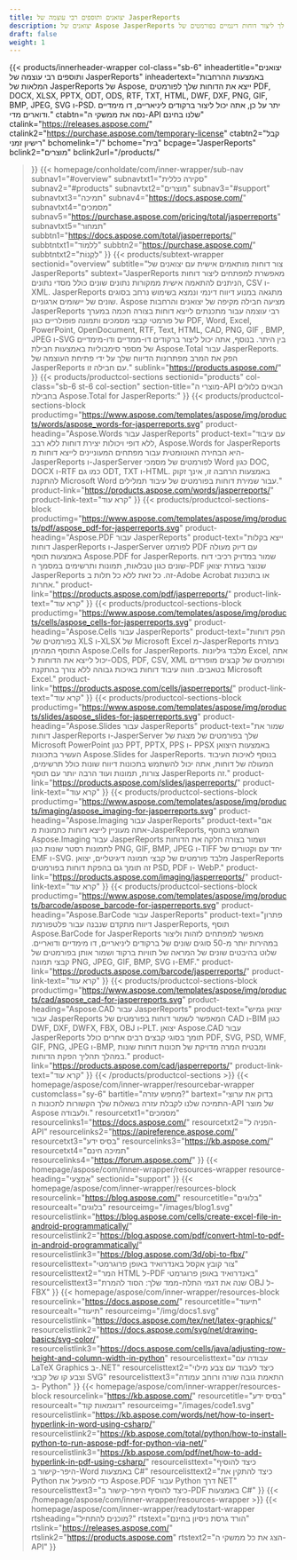 ```yaml
---
title: יצואנים ותוספים רבי עוצמה של JasperReports
description: יצואנים של Aspose JasperReports מאפשרים לך ליצור דוחות דינמיים בפורמטים של PDF, Word, Excel, PowerPoint, PNG, GIF, JPEG, CAD ו-SVG, ברקודים דו-ממדיים.
draft: false
weight: 1
---
```

{{< products/innerheader-wrapper col-class="sb-6"
  inheadertitle="יצואנים ותוספים רבי עוצמה של JasperReports"
  inheadertext="באמצעות ההרחבות המלאות של JasperReports של Aspose, ייצא את הדוחות שלך לפורמטים PDF, DOCX, XLSX, PPTX, ODT, ODS, RTF, TXT, HTML, DWF, DXF, PNG, GIF, BMP, JPEG, SVG ו-PSD. יתר על כן, אתה יכול ליצור ברקודים ליניאריים, דו מימדיים ודוארים מדי."
  ctabtn="נסה את ממשקי ה-API שלנו בחינם"
  ctalink="https://releases.aspose.com/"
  ctalink2="https://purchase.aspose.com/temporary-license"
  ctabtn2="קבל רישיון זמני"
  bchomelink="/"
  bchome="בית"
  bcpage="JasperReports"
  bclink2="מוצרים"
  bclink2url="/products/"
  >}}
  {{< homepage/conholdate/com/inner-wrapper/sub-nav 
subnav1="#overview"
subnavtxt1="סקירה כללית" 
subnav2="#products"
subnavtxt2="מוצרים" 
subnav3="#support"
subnavtxt3="תמיכה" 
subnav4="https://docs.aspose.com/"
subnavtxt4="מסמכים" 
subnav5="https://purchase.aspose.com/pricing/total/jasperreports"
subnavtxt5="תמחור" 
subbtn1="https://docs.aspose.com/total/jasperreports/"
subbtntxt1="לִלמוֹד"
subbtn2="https://purchase.aspose.com/"
subbtntxt2="לִקְנוֹת"
>}}
   {{< products/subtext-wrapper
   sectionid="overview" 
   subtitle="צור דוחות מותאמים אישית עם יצואנים של JasperReports"
   subtext="JasperReports מאפשרת למפתחים ליצור דוחות הניתנים להתאמה אישית ממקורות נתונים שונים כולל מסדי נתונים, CSV ו-XML. JasperReports מתגאה במנוע דיווח דינמי ונמצא בשימוש נרחב בסוגים שונים של יישומים ארגוניים. Aspose מציעה חבילה מקיפה של יצואנים והרחבות JasperReports רבי עוצמה עבור מתכנתים לייצא דוחות בצורה חכמה במערך של פורמטי קבצי מסמכים ותמונה פופולריים כגון PDF, Word, Excel, PowerPoint, OpenDocument, RTF, Text, HTML, CAD, PNG, GIF , BMP, JPEG ו-SVG בין היתר. בנוסף, אתה יכול ליצור ברקודים דו-ממדיים ודו-מימדיים של מספר סימבוליות באמצעות חבילת Aspose.Total עבור JasperReports. הפק את המרב מפתרונות הדיווח שלך על ידי פתיחת העוצמה של JasperReports עם חבילה זו."
   sublink="https://products.aspose.com/"
   >}} 
{{< products/productcol-sections
sectionid="products" 
col-class="sb-6 st-6 col-section"
section-title="מוצרי ה-API הבאים כלולים בחבילת Aspose.Total for JasperReports:"
>}}
{{< products/productcol-sections-block
productimg="https://www.aspose.com/templates/aspose/img/products/words/aspose_words-for-jasperreports.svg"
product-heading="Aspose.Words עבור JasperReports"
product-text="עם עיבוד ללא דופי ויכולות יצירת דוחות ללא רבב, Aspose.Words for JasperReports היא הבחירה האוטומטית עבור מפתחים המעוניינים לייצא דוחות מ-JasperReports ו-JasperServer לפורמטים של מסמכי Word כגון DOC, DOCX ו-RTF כמו גם ODT, TXT ו-HTML. באמצעות הרחבה זו, אינך זקוק להתקנת Microsoft Word עבור שמירת דוחות בפורמטים של עיבוד תמלילים."
product-link="https://products.aspose.com/words/jasperreports/"
product-link-text="קרא עוד"
>}}
{{< products/productcol-sections-block
productimg="https://www.aspose.com/templates/aspose/img/products/pdf/aspose_pdf-for-jasperreports.svg"
product-heading="Aspose.PDF עבור JasperReports"
product-text="ייצא בקלות דוחות JasperReports ו-JasperServer לפורמט PDF עם דיוק מעולה באמצעות תוסף Aspose.PDF for JasperReports. שמור במדויק רכיבי דוח שונים כגון טבלאות, תמונות ותרשימים במסמך ה-PDF שנוצר בעזרת יצואן JasperReports זה. כל זאת ללא כל תלות ב-Adobe Acrobat או בתוכנות אחרות."
product-link="https://products.aspose.com/pdf/jasperreports/"
product-link-text="קרא עוד"
>}}
{{< products/productcol-sections-block
productimg="https://www.aspose.com/templates/aspose/img/products/cells/aspose_cells-for-jasperreports.svg"
product-heading="Aspose.Cells עבור JasperReports"
product-text="הפק דוחות בפורמטים של XLS ו-XLSX של Microsoft Excel מ-JasperReports בעזרת התוסף המהימן Aspose.Cells for JasperReports. מלבד גיליונות Excel, אתה יכול לייצא את הדוחות ל-ODS, PDF, CSV, XML ופורמטים של קבצים מופרדים בטאבים. חווה עיבוד דוחות באיכות גבוהה ללא צורך בהתקנת Microsoft Excel."
product-link="https://products.aspose.com/cells/jasperreports/"
product-link-text="קרא עוד"
>}}
{{< products/productcol-sections-block
productimg="https://www.aspose.com/templates/aspose/img/products/slides/aspose_slides-for-jasperreports.svg"
product-heading="Aspose.Slides עבור JasperReports"
product-text="שמור את דוחות JasperReports ו-JasperServer שלך בפורמטים של מצגת של Microsoft PowerPoint כגון PPT, PPTX, PPS ו- PPSX באמצעות היצואן העשיר בתכונות Aspose.Slides for JasperReports. בנוסף לאיכות העיבוד המעולה של דוחות, אתה יכול להשתמש בתכונות דיווח שונות כולל תרשימים, צורות, תמונות ועוד הרבה יותר עם תוסף JasperReports זה."
product-link="https://products.aspose.com/slides/jasperreports/"
product-link-text="קרא עוד"
>}}
{{< products/productcol-sections-block
productimg="https://www.aspose.com/templates/aspose/img/products/imaging/aspose_imaging-for-jasperreports.svg"
product-heading="Aspose.Imaging עבור JasperReports"
product-text="אם אתה מעוניין לייצא דוחות כתמונות מ-JasperReports, השתמש בתוסף Aspose.Imaging עבור JasperReports ושמור בצורה חלקה את הדוחות לתמונות רסטר שונות כגון PNG, GIF, BMP, JPEG ו-TIFF יחד עם וקטורים של EMF ו-SVG. מלבד פורמטים של קבצי תמונה דיגיטליים, יצואן JasperReports זה תומך גם בהפקת דוחות בפורמטים PSD, PDF ו- WebP."
product-link="https://products.aspose.com/imaging/jasperreports/"
product-link-text="קרא עוד"
>}}
{{< products/productcol-sections-block
productimg="https://www.aspose.com/templates/aspose/img/products/barcode/aspose_barcode-for-jasperreports.svg"
product-heading="Aspose.BarCode עבור JasperReports"
product-text="פתרון דיווח מתקדם שנבנה עבור פלטפורמת JasperReports, תוסף Aspose.BarCode for JasperReports מאפשר למפתחים לזהות וליצור במהירות יותר מ-50 סוגים שונים של ברקודים ליניאריים, דו מימדיים ודואריים. שלוט בהיבטים שונים של המראה של תוויות ברקוד ושמור אותן בפורמטים של קבצי תמונה PNG, JPEG, GIF, BMP, SVG ו-EMF."
product-link="https://products.aspose.com/barcode/jasperreports/"
product-link-text="קרא עוד"
>}} 
{{< products/productcol-sections-block
productimg="https://www.aspose.com/templates/aspose/img/products/cad/aspose_cad-for-jasperreports.svg"
product-heading="Aspose.CAD עבור JasperReports"
product-text="יצואן גמיש עבור JasperReports המאפשר לשמור דוחות בפורמטים של CAD ו-BIM כגון DWF, DXF, DWFX, FBX, OBJ ו-PLT. יצואן Aspose.CAD עבור JasperReports תומך בסוגי קבצים רבים אחרים כולל PDF, SVG, PSD, WMF, GIF, PNG, JPEG ו-BMP, ומבטיח המרה מדויקת של תכונות דוחות שונות במהלך תהליך הפקת הדוחות."
product-link="https://products.aspose.com/cad/jasperreports/"
product-link-text="קרא עוד"
>}}
{{< /products/productcol-sections >}}
{{< homepage/aspose/com/inner-wrapper/resourcebar-wrapper
customclass="sy-6"
bartitle="מחפש עזרה?"
bartext="בדוק את ערוצי התמיכה שלנו לקבלת עזרה בשאלות שלך הקשורות לתכונות ה-API של מוצר Aspose ולעבודה."
resourcetxt1="מסמכים"
resourcelinks1="https://docs.aspose.com/"
resourcetxt2="הפניה ל-API"
resourcelinks2="https://apireference.aspose.com/"
resourcetxt3="בסיס ידע"
resourcelinks3="https://kb.aspose.com/"
resourcetxt4="תמיכה חינם"
resourcelinks4="https://forum.aspose.com/"
>}}
{{< homepage/aspose/com/inner-wrapper/resources-wrapper
resource-heading="אֶמְצָעִי"
sectionid="support"
>}}
{{< homepage/aspose/com/inner-wrapper/resources-block 
resourcelink="https://blog.aspose.com/"
resourcetitle="בלוגים"
resourcealt="בלוגים"
resourceimg="/images/blog1.svg"
resourcelistlink="https://blog.aspose.com/cells/create-excel-file-in-android-programmatically/" 
resourcelistlink2="https://blog.aspose.com/pdf/convert-html-to-pdf-in-android-programmatically/" 
resourcelistlink3="https://blog.aspose.com/3d/obj-to-fbx/"
resourcelisttext="צור קובץ אקסל באנדרואיד באופן פרוגרמטי"
resourcelisttext2="המר HTML ל-PDF באנדרואיד באופן פרוגרמטי"
resourcelisttext3="שנה את דגמי התלת-ממד שלך: הסוד להמרת OBJ ל-FBX"
>}}
{{< homepage/aspose/com/inner-wrapper/resources-block 
resourcelink="https://docs.aspose.com/"
resourcetitle="תיעוד"
resourcealt="תיעוד"
resourceimg="/img/docs1.svg"
resourcelistlink="https://docs.aspose.com/tex/net/latex-graphics/" 
resourcelistlink2="https://docs.aspose.com/svg/net/drawing-basics/svg-color/" 
resourcelistlink3="https://docs.aspose.com/cells/java/adjusting-row-height-and-column-width-in-python"
resourcelisttext="עבודה עם LaTeX Graphics ב-.NET"
resourcelisttext2="כיצד לעבוד עם צבע מילוי וצבע קו של קבצי SVG"
resourcelisttext3="התאמת גובה שורה ורוחב עמודה ב- Python"
>}}
{{< homepage/aspose/com/inner-wrapper/resources-block 
resourcelink="https://kb.aspose.com/"
resourcetitle="בסיס ידע"
resourcealt="דוגמאות קוד"
resourceimg="/images/code1.svg"
resourcelistlink="https://kb.aspose.com/words/net/how-to-insert-hyperlink-in-word-using-csharp/" 
resourcelistlink2="https://kb.aspose.com/total/python/how-to-install-python-to-run-aspose-pdf-for-python-via-net/" 
resourcelistlink3="https://kb.aspose.com/pdf/net/how-to-add-hyperlink-in-pdf-using-csharp/"
resourcelisttext="כיצד להוסיף היפר-קישור ב-Word באמצעות C#"
resourcelisttext2="כיצד להתקין את Python כדי להפעיל את Aspose.PDF עבור Python דרך NET"
resourcelisttext3="כיצד להוסיף היפר-קישור ב-PDF באמצעות C#"
>}}
{{< /homepage/aspose/com/inner-wrapper/resources-wrapper >}}
{{< homepage/aspose/com/inner-wrapper/readytostart-wrapper
rtsheading="מוכנים להתחיל?"
rtstext="הורד גרסת ניסיון בחינם"
rtslink="https://releases.aspose.com/"
rtslink2="https://products.aspose.com"
rtstext2="הצג את כל ממשקי ה-API"
>}}
